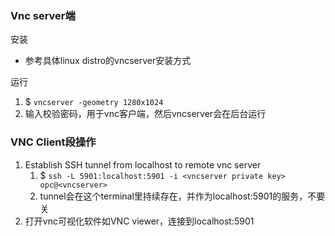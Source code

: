 ### Vnc server端
安装
- 参考具体linux distro的vncserver安装方式

运行  
1. $ `vncserver -geometry 1280x1024` 
1. 输入校验密码，用于vnc客户端，然后vncserver会在后台运行


### VNC Client段操作
1. Establish SSH tunnel from localhost to remote vnc server
   1. $ `ssh -L 5901:localhost:5901 -i <vncserver private key> opc@<vncserver>`
   1. tunnel会在这个terminal里持续存在，并作为localhost:5901的服务，不要关
2. 打开vnc可视化软件如VNC viewer，连接到localhost:5901






